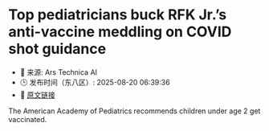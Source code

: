 # Top pediatricians buck RFK Jr.’s anti-vaccine meddling on COVID shot guidance
- 📅 来源: Ars Technica AI
- 🕒 发布时间（东八区）: 2025-08-20 06:39:36
- 🔗 [原文链接](https://arstechnica.com/health/2025/08/top-pediatricians-buck-rfk-jr-s-anti-vaccine-meddling-on-covid-shot-guidance/)

The American Academy of Pediatrics recommends children under age 2 get vaccinated.